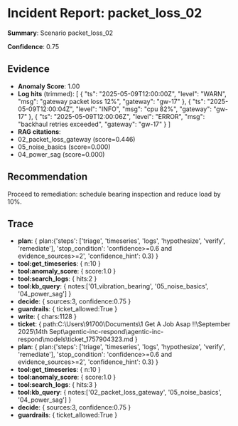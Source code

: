 
# Incident Report: packet_loss_02

**Summary**: Scenario packet_loss_02

**Confidence**: 0.75

## Evidence
- **Anomaly Score**: 1.00
- **Log hits** (trimmed):
[
  {
    "ts": "2025-05-09T12:00:00Z",
    "level": "WARN",
    "msg": "gateway packet loss 12%",
    "gateway": "gw-17"
  },
  {
    "ts": "2025-05-09T12:00:04Z",
    "level": "INFO",
    "msg": "cpu 82%",
    "gateway": "gw-17"
  },
  {
    "ts": "2025-05-09T12:00:06Z",
    "level": "ERROR",
    "msg": "backhaul retries exceeded",
    "gateway": "gw-17"
  }
]
- **RAG citations**:
- 02_packet_loss_gateway (score=0.446)
- 05_noise_basics (score=0.000)
- 04_power_sag (score=0.000)

## Recommendation
Proceed to remediation: schedule bearing inspection and reduce load by 10%.

## Trace

- **plan**: { plan:{'steps': ['triage', 'timeseries', 'logs', 'hypothesize', 'verify', 'remediate'], 'stop_condition': 'confidence>=0.6 and evidence_sources>=2', 'confidence_hint': 0.3} }
- **tool:get_timeseries**: { n:10 }
- **tool:anomaly_score**: { score:1.0 }
- **tool:search_logs**: { hits:2 }
- **tool:kb_query**: { notes:['01_vibration_bearing', '05_noise_basics', '04_power_sag'] }
- **decide**: { sources:3, confidence:0.75 }
- **guardrails**: { ticket_allowed:True }
- **write**: { chars:1128 }
- **ticket**: { path:C:\Users\91700\Documents\1 Get A Job Asap !!\September 2025\14th Sept\agentic-inc-respond\agentic-inc-respond\models\ticket_1757904323.md }
- **plan**: { plan:{'steps': ['triage', 'timeseries', 'logs', 'hypothesize', 'verify', 'remediate'], 'stop_condition': 'confidence>=0.6 and evidence_sources>=2', 'confidence_hint': 0.3} }
- **tool:get_timeseries**: { n:10 }
- **tool:anomaly_score**: { score:1.0 }
- **tool:search_logs**: { hits:3 }
- **tool:kb_query**: { notes:['02_packet_loss_gateway', '05_noise_basics', '04_power_sag'] }
- **decide**: { sources:3, confidence:0.75 }
- **guardrails**: { ticket_allowed:True }
